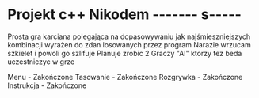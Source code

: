 # Projekt c++ Nikodem ------- s-----



Prosta gra karciana polegająca na dopasowywaniu jak najśmieszniejszych kombinacji wyrażen do zdan losowanych przez program
Narazie wrzucam szkielet i powoli go szlifuje
Planuje zrobic 2 Graczy "AI" ktorzy tez beda uczestniczyc w grze

Menu - Zakończone
Tasowanie - Zakończone
Rozgrywka - Zakończone
Instrukcja - Zakończone
